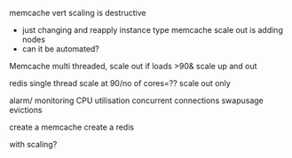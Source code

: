 memcache vert scaling is destructive
- just changing and reapply instance type
memcache scale out is adding nodes
- can it be automated?

Memcache
multi threaded, scale out if loads >90&
scale up and out

redis single thread
scale at 90/no of cores=??
scale out only

alarm/ monitoring
CPU utilisation
concurrent connections
swapusage
evictions

create a memcache
create a redis

with scaling?
